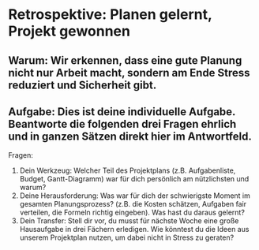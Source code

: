 # Retrospektive: Planen gelernt, Projekt gewonnen

## Warum: Wir erkennen, dass eine gute Planung nicht nur Arbeit macht, sondern am Ende Stress reduziert und Sicherheit gibt.

## Aufgabe: Dies ist deine individuelle Aufgabe. Beantworte die folgenden drei Fragen ehrlich und in ganzen Sätzen direkt hier im Antwortfeld.

Fragen:
1. Dein Werkzeug: Welcher Teil des Projektplans (z.B. Aufgabenliste, Budget, Gantt-Diagramm) war für dich persönlich am nützlichsten und warum?
2. Deine Herausforderung: Was war für dich der schwierigste Moment im gesamten Planungsprozess? (z.B. die Kosten schätzen, Aufgaben fair verteilen, die Formeln richtig eingeben). Was hast du daraus gelernt?
3. Dein Transfer: Stell dir vor, du musst für nächste Woche eine große Hausaufgabe in drei Fächern erledigen. Wie könntest du die Ideen aus unserem Projektplan nutzen, um dabei nicht in Stress zu geraten?

